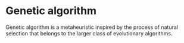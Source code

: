 # Genetic algorithm

Genetic algorithm is a metaheuristic inspired by the process of natural selection that belongs to the larger class of evolutionary algorithms.
